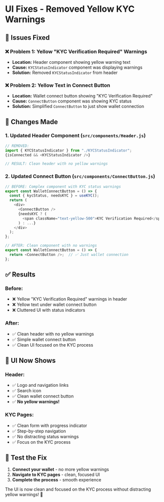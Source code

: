 # UI Fixes - Removed Yellow KYC Warnings

## 🎯 **Issues Fixed**

### ❌ **Problem 1: Yellow "KYC Verification Required" Warnings**
- **Location:** Header component showing yellow warning text
- **Cause:** `KYCStatusIndicator` component was displaying warnings
- **Solution:** Removed `KYCStatusIndicator` from header

### ❌ **Problem 2: Yellow Text in Connect Button**
- **Location:** Wallet connect button showing "KYC Verification Required"
- **Cause:** `ConnectButton` component was showing KYC status
- **Solution:** Simplified `ConnectButton` to just show wallet connection

## 🔧 **Changes Made**

### **1. Updated Header Component (`src/components/Header.js`)**
```javascript
// REMOVED:
import { KYCStatusIndicator } from "./KYCStatusIndicator";
{isConnected && <KYCStatusIndicator />}

// RESULT: Clean header with no yellow warnings
```

### **2. Updated Connect Button (`src/components/ConnectButton.js`)**
```javascript
// BEFORE: Complex component with KYC status warnings
export const WalletConnectButton = () => {
  const { kycStatus, needsKYC } = useKYC();
  return (
    <div>
      <ConnectButton />
      {needsKYC ? (
        <span className="text-yellow-500">KYC Verification Required</span>  // ❌ Yellow warning
      ) : ...}
    </div>
  );
};

// AFTER: Clean component with no warnings
export const WalletConnectButton = () => {
  return <ConnectButton />;  // ✅ Just wallet connection
};
```

## ✅ **Results**

### **Before:**
- ❌ Yellow "KYC Verification Required" warnings in header
- ❌ Yellow text under wallet connect button
- ❌ Cluttered UI with status indicators

### **After:**
- ✅ Clean header with no yellow warnings
- ✅ Simple wallet connect button
- ✅ Clean UI focused on the KYC process

## 🎯 **UI Now Shows**

### **Header:**
- ✅ Logo and navigation links
- ✅ Search icon
- ✅ Clean wallet connect button
- ✅ **No yellow warnings!**

### **KYC Pages:**
- ✅ Clean form with progress indicator
- ✅ Step-by-step navigation
- ✅ No distracting status warnings
- ✅ Focus on the KYC process

## 🚀 **Test the Fix**

1. **Connect your wallet** - no more yellow warnings
2. **Navigate to KYC pages** - clean, focused UI
3. **Complete the process** - smooth experience

The UI is now clean and focused on the KYC process without distracting yellow warnings! 🎉
